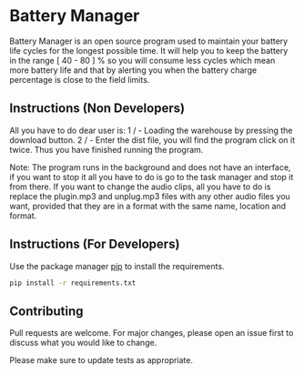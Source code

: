 # Battery Manager
Battery Manager is an open source program used to maintain your battery life cycles for the longest possible time. It will help you to keep the battery in the range [ 40 - 80 ] % so you will consume less cycles which mean more battery life and that by alerting you when the battery charge percentage is close to the field limits.

## Instructions (Non Developers)

All you have to do dear user is:
1 / - Loading the warehouse by pressing the download button.
2 / - Enter the dist file, you will find the program click on it twice.
Thus you have finished running the program.

Note:
The program runs in the background and does not have an interface, if you want to stop it all you have to do is go to the task manager and stop it from there.
If you want to change the audio clips, all you have to do is replace the plugin.mp3 and unplug.mp3 files with any other audio files you want, provided that they are in a format with the same name, location and format.

## Instructions (For Developers)

Use the package manager [pip](https://pip.pypa.io/en/stable/) to install the requirements.

```bash
pip install -r requirements.txt
```

## Contributing
Pull requests are welcome. For major changes, please open an issue first to discuss what you would like to change.

Please make sure to update tests as appropriate.
